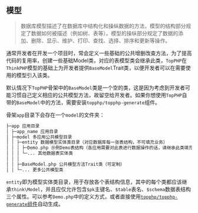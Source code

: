 ## 模型

> 数据库模型描述了在数据库中结构化和操纵数据的方法，模型的结构部分规定了数据如何被描述（例如树、表等）。模型的操纵部分规定了数据的添加、删除、显示、维护、打印、查找、选择、排序和更新等操作。

通常开发者在开发一个项目时，常会定义一些基础的公共增删改查方法，为了提高代码的复用率，创建一些基础Model类，对应的表模型类会继承此类，`TopPHP`在`ThinkPHP`模型的基础上为开发者提供`BaseModel`Trait类，以便开发者可以在需要使用的模型引入该类。

默认情况下`TopPHP`骨架中的`BaseModel`类是一个空的类，这是因为考虑到开发者可能习惯自己定义相应的公共模型方法，故留空给开发者。如果你想使用`TopPHP`自带的`BaseModel`中的方法，需要安装`topphp/topphp-generate`组件。

骨架`app`目录下会存在一个`model`的文件夹：

```php
├─app 应用目录
│ ├─app_name 应用目录
│ ├─model 多应用公共模型目录
│ │ ├─entity 数据模型实体类目录（对应数据库每一张表结构，不可填充业务）
│ │ │ ├─Demo.php 示例Demo表结构（各应用需要对此表进行数据操作的话，请继承此类填充业务）
│ │ │ └─... 其他数据表实体类
│ │ │
│ │ ├─BaseModel.php 公共模型方法Trait类（可定制）
│ │ └─... 更多公共模型类
```

`entity`即为模型实体类目录，用于存放各个表结构信息，其中的每个类都应该继承`think\Model`，并且应仅允许包含`$pk`主键名、`$table`表名、`$schema`数据表结构三个属性。可以参考`Demo.php`中的定义方式，或者直接使用[`topphp/topphp-generate`组件](/composer/topphp-generate.md)自动生成。